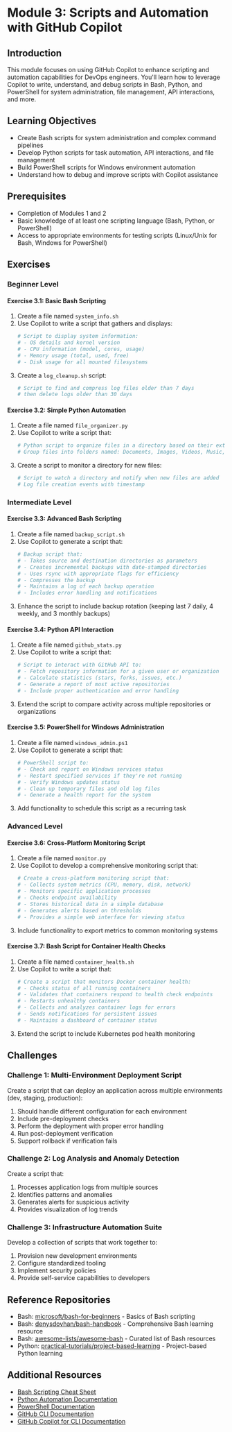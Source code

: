 # Module 3: Scripts and Automation with GitHub Copilot

## Introduction
This module focuses on using GitHub Copilot to enhance scripting and automation capabilities for DevOps engineers. You'll learn how to leverage Copilot to write, understand, and debug scripts in Bash, Python, and PowerShell for system administration, file management, API interactions, and more.

## Learning Objectives
- Create Bash scripts for system administration and complex command pipelines
- Develop Python scripts for task automation, API interactions, and file management
- Build PowerShell scripts for Windows environment automation
- Understand how to debug and improve scripts with Copilot assistance

## Prerequisites
- Completion of Modules 1 and 2
- Basic knowledge of at least one scripting language (Bash, Python, or PowerShell)
- Access to appropriate environments for testing scripts (Linux/Unix for Bash, Windows for PowerShell)

## Exercises

### Beginner Level

#### Exercise 3.1: Basic Bash Scripting
1. Create a file named `system_info.sh`
2. Use Copilot to write a script that gathers and displays:
   ```bash
   # Script to display system information:
   # - OS details and kernel version
   # - CPU information (model, cores, usage)
   # - Memory usage (total, used, free)
   # - Disk usage for all mounted filesystems
   ```
3. Create a `log_cleanup.sh` script:
   ```bash
   # Script to find and compress log files older than 7 days
   # then delete logs older than 30 days
   ```

#### Exercise 3.2: Simple Python Automation
1. Create a file named `file_organizer.py`
2. Use Copilot to write a script that:
   ```python
   # Python script to organize files in a directory based on their extension
   # Group files into folders named: Documents, Images, Videos, Music, Archives, Others
   ```
3. Create a script to monitor a directory for new files:
   ```python
   # Script to watch a directory and notify when new files are added
   # Log file creation events with timestamp
   ```

### Intermediate Level

#### Exercise 3.3: Advanced Bash Scripting
1. Create a file named `backup_script.sh`
2. Use Copilot to generate a script that:
   ```bash
   # Backup script that:
   # - Takes source and destination directories as parameters
   # - Creates incremental backups with date-stamped directories
   # - Uses rsync with appropriate flags for efficiency
   # - Compresses the backup
   # - Maintains a log of each backup operation
   # - Includes error handling and notifications
   ```
3. Enhance the script to include backup rotation (keeping last 7 daily, 4 weekly, and 3 monthly backups)

#### Exercise 3.4: Python API Interaction
1. Create a file named `github_stats.py`
2. Use Copilot to write a script that:
   ```python
   # Script to interact with GitHub API to:
   # - Fetch repository information for a given user or organization
   # - Calculate statistics (stars, forks, issues, etc.)
   # - Generate a report of most active repositories
   # - Include proper authentication and error handling
   ```
3. Extend the script to compare activity across multiple repositories or organizations

#### Exercise 3.5: PowerShell for Windows Administration
1. Create a file named `windows_admin.ps1`
2. Use Copilot to generate a script that:
   ```powershell
   # PowerShell script to:
   # - Check and report on Windows services status
   # - Restart specified services if they're not running
   # - Verify Windows updates status
   # - Clean up temporary files and old log files
   # - Generate a health report for the system
   ```
3. Add functionality to schedule this script as a recurring task

### Advanced Level

#### Exercise 3.6: Cross-Platform Monitoring Script
1. Create a file named `monitor.py`
2. Use Copilot to develop a comprehensive monitoring script that:
   ```python
   # Create a cross-platform monitoring script that:
   # - Collects system metrics (CPU, memory, disk, network)
   # - Monitors specific application processes
   # - Checks endpoint availability
   # - Stores historical data in a simple database
   # - Generates alerts based on thresholds
   # - Provides a simple web interface for viewing status
   ```
3. Include functionality to export metrics to common monitoring systems

#### Exercise 3.7: Bash Script for Container Health Checks
1. Create a file named `container_health.sh`
2. Use Copilot to write a script that:
   ```bash
   # Create a script that monitors Docker container health:
   # - Checks status of all running containers
   # - Validates that containers respond to health check endpoints
   # - Restarts unhealthy containers
   # - Collects and analyzes container logs for errors
   # - Sends notifications for persistent issues
   # - Maintains a dashboard of container status
   ```
3. Extend the script to include Kubernetes pod health monitoring

## Challenges

### Challenge 1: Multi-Environment Deployment Script
Create a script that can deploy an application across multiple environments (dev, staging, production):
1. Should handle different configuration for each environment
2. Include pre-deployment checks
3. Perform the deployment with proper error handling
4. Run post-deployment verification
5. Support rollback if verification fails

### Challenge 2: Log Analysis and Anomaly Detection
Create a script that:
1. Processes application logs from multiple sources
2. Identifies patterns and anomalies
3. Generates alerts for suspicious activity
4. Provides visualization of log trends

### Challenge 3: Infrastructure Automation Suite
Develop a collection of scripts that work together to:
1. Provision new development environments
2. Configure standardized tooling
3. Implement security policies
4. Provide self-service capabilities to developers

## Reference Repositories
- Bash: [microsoft/bash-for-beginners](https://github.com/microsoft/bash-for-beginners) - Basics of Bash scripting
- Bash: [denysdovhan/bash-handbook](https://github.com/denysdovhan/bash-handbook) - Comprehensive Bash learning resource
- Bash: [awesome-lists/awesome-bash](https://github.com/awesome-lists/awesome-bash) - Curated list of Bash resources
- Python: [practical-tutorials/project-based-learning](https://github.com/practical-tutorials/project-based-learning#python) - Project-based Python learning

## Additional Resources
- [Bash Scripting Cheat Sheet](https://devhints.io/bash)
- [Python Automation Documentation](https://docs.python.org/3/library/automation.html)
- [PowerShell Documentation](https://docs.microsoft.com/en-us/powershell/)
- [GitHub CLI Documentation](https://cli.github.com/manual/)
- [GitHub Copilot for CLI Documentation](https://docs.github.com/en/copilot/github-copilot-in-the-cli)
